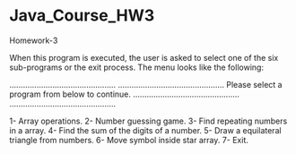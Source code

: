 # Java_Course_HW3
Homework-3

When this program is executed, the user is asked to select one of the six sub-programs or the exit process. The menu looks like the following:

...............................................
...............................................
Please select a program from below to continue.
...............................................
...............................................

1- Array operations.
2- Number guessing game.
3- Find repeating numbers in a array.
4- Find the sum of the digits of a number.
5- Draw a equilateral triangle from numbers.
6- Move symbol inside star array.
7- Exit.
